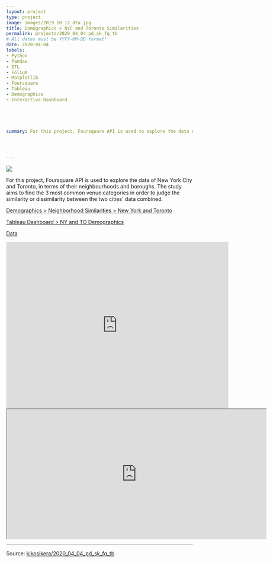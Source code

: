 ```yaml
---
layout: project
type: project
image: images/2019_10_12_dta.jpg
title: Demographics > NYC and Toronto Similarities
permalink: projects/2020_04_04_pd_sk_fq_tb
# All dates must be YYYY-MM-DD format!
date: 2020-04-04
labels:
- Python
- Pandas
- ETL
- Folium
- Matplotlib
- Foursquare
- Tableau
- Demographics
- Interactive Dashboard





summary: For this project, Foursquare API is used to explore the data of New York City and Toronto, in terms of their neighbourhoods and boroughs. The study aims to find the 3 most common venue categories in order to judge the similarity or dissimilarity between the two cities' data combined.




---
```


<img class="ui image" src="{{ site.baseurl }}/images/2019_10_12_dta_pannel.jpg">

For this project, Foursquare API is used to explore the data of New York City and Toronto, in terms of their neighbourhoods and boroughs. The study aims to find the 3 most common venue categories in order to judge the similarity or dissimilarity between the two cities' data combined.


[Demographics > Neighborhood Similarities > New York and Toronto](https://colab.research.google.com/gist/kikosikera/e3556baac257940fd589713000608b9a/2019_10_18_pd_sk_fq_tb.ipynb?authuser=2)

[Tableau Dashboard > NY and TO Demographics](https://public.tableau.com/views/NY_TO_similarities/Dash?:display_count=y&:origin=viz_share_link)

[Data](https://github.com/kikosikera/2020_04_04_pd_sk_fq_tb/tree/master/data)

<iframe width="600" height="450" src="https://app.powerbi.com/view?r=eyJrIjoiYmEzMTZhOWYtMjc5YS00Y2UxLTk2MWYtNTFmYTBiYzQwODJhIiwidCI6ImMzYTZiMzgzLTg0ZjctNDYyYi1hMWEzLTlhODU0M2EzYzMyYSIsImMiOjZ9" frameborder="0" allowFullScreen="true"></iframe>

<iframe src="https://public.tableau.com/views/NY_TO_similarities/Dash?:display_count=y&:origin=viz_share_link"
 width="700" height="350"></iframe>


<hr>

Source: <a href="https://github.com/kikosikera/2020_04_04_pd_sk_fq_tb"><i class="large github icon"></i>kikosikera/2020_04_04_pd_sk_fq_tb</a>
